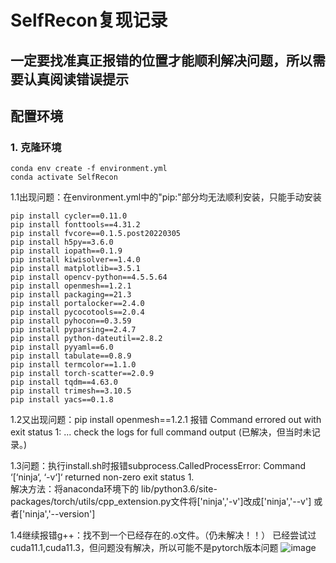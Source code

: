 # SelfRecon复现记录
## 一定要找准真正报错的位置才能顺利解决问题，所以需要认真阅读错误提示
## 配置环境
### **1. 克隆环境**
```
conda env create -f environment.yml
conda activate SelfRecon
```
1.1出现问题：在environment.yml中的"pip:"部分均无法顺利安装，只能手动安装
```
pip install cycler==0.11.0
pip install fonttools==4.31.2
pip install fvcore==0.1.5.post20220305
pip install h5py==3.6.0
pip install iopath==0.1.9
pip install kiwisolver==1.4.0
pip install matplotlib==3.5.1
pip install opencv-python==4.5.5.64
pip install openmesh==1.2.1
pip install packaging==21.3
pip install portalocker==2.4.0
pip install pycocotools==2.0.4
pip install pyhocon==0.3.59
pip install pyparsing==2.4.7
pip install python-dateutil==2.8.2    
pip install pyyaml==6.0
pip install tabulate==0.8.9
pip install termcolor==1.1.0
pip install torch-scatter==2.0.9
pip install tqdm==4.63.0
pip install trimesh==3.10.5
pip install yacs==0.1.8
```
1.2又出现问题：pip install openmesh==1.2.1 报错 Command errored out with exit status 1: ... check the logs for full command output
(已解决，但当时未记录。)


1.3问题：执行install.sh时报错subprocess.CalledProcessError: Command ‘[‘ninja‘, ‘-v‘]‘ returned non-zero exit status 1.                                                      
解决方法：将anaconda环境下的  lib/python3.6/site-packages/torch/utils/cpp_extension.py文件将['ninja','-v']改成['ninja','--v'] 或者['ninja','--version']

1.4继续报错g++：找不到一个已经存在的.o文件。（仍未解决！！）
已经尝试过 cuda11.1,cuda11.3，但问题没有解决，所以可能不是pytorch版本问题
![image](https://user-images.githubusercontent.com/84011398/197696347-169cf6b0-9205-48e6-ad96-51d9525090f6.png)

